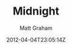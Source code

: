 ---
title: "Midnight"
github: https://github.com/mattgraham/midnight
demo: http://madebygraham.com/midnight/
author: Matt Graham

ssg:
  - Jekyll
cms:
  - No Cms
date: 2012-04-04T23:05:14Z
github_branch: master
description: "GitHub Pages Theme: Midnight"
---